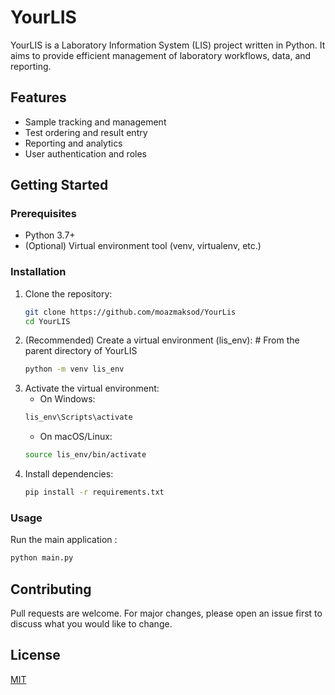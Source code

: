 # YourLIS

YourLIS is a Laboratory Information System (LIS) project written in Python. It aims to provide efficient management of laboratory workflows, data, and reporting.

## Features
   - Sample tracking and management
   - Test ordering and result entry
   - Reporting and analytics
   - User authentication and roles

## Getting Started

### Prerequisites
   - Python 3.7+
   - (Optional) Virtual environment tool (venv, virtualenv, etc.)

### Installation
1. Clone the repository:
	```bash
	git clone https://github.com/moazmaksod/YourLis
	cd YourLIS
	```
2. (Recommended) Create a virtual environment (lis_env): # From the parent directory of YourLIS
	```bash
	python -m venv lis_env
	```
3. Activate the virtual environment:
	- On Windows: 
	```bash
	lis_env\Scripts\activate
	```
	- On macOS/Linux: 
	```bash
	source lis_env/bin/activate
	```
4. Install dependencies:
	```bash
	pip install -r requirements.txt
	```
### Usage
Run the main application :
```bash
python main.py
```

## Contributing
   Pull requests are welcome. For major changes, please open an issue first to discuss what you would like to change.

## License
   [MIT](LICENSE)
